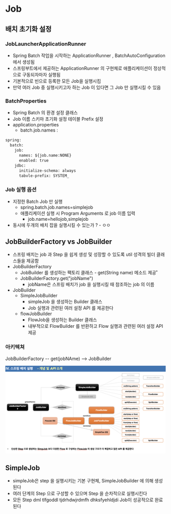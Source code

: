 # Job
## 배치 초기화 설정
### JobLauncherApplicationRunner
- Spring Batch 작업을 시작하는 ApplicationRunner , BatchAutoConfiguration 에서 생성됨
- 스프링부트에서 제공하는 ApplicationRunner 의 구현체로 애플리케이션이 정상적으로 구동되자마자 실행됨
- 기본적으로 빈으로 등록한 모든 Job을 실행시킴
- 만약 여러 Job 중 실행시키고자 하는 Job 이 있다면 그 Job 만 실행시킬 수 있음
### BatchProperties
- Spring Batch 의 환경 설정 클래스
- Job 이름 스키마 초기화 설정 테이블 Prefix 설정
- application.properties 
  - batch.job.names : 

```
spring:
  batch:
    job: 
      names: ${job.name:NONE}
      enabled: true   
    jdbc:
      initialize-schema: always
      tabvle-prefix: SYSTEM_
```
### Job 실행 옵션
- 지정한 Batch Job 만 실행
  - spring.batch.job.names=simplejob
  - 애플리케이션 실행 시 Program Arguments 로 job 이름 입력
    - job.name=hellojob,simplejob
- 동시에 두개의 배치 잡을 실행시킬 수 있는가 ? - ㅇㅇ

## JobBuilderFactory vs JobBuilder
- 스프링 배치는 job 과 Step 을 쉽게 생성 및 성장할 수 있도록 util 성격의 빌더 클래스들을 제공함
- JobBuilderFactory
  - JobBuilder 를 생성하는 팩토리 클래스 - get(String name) 메소드 제공˚
  - JobBuilderFactory.get("jobName")
    - jobName은 스프링 배치가 job 을 실행시킬 때 참조하는 job 의 이름
- JobBuilder
  - SimpleJobBuilder 
    - simpleJob 을 생성하는 Builder 클래스
    - Job 실행과 관련된 여러 설정 API 를 제공한다
  - flowJobBuilder
    - FlowJob을 생성하는 Builder 클래스
    - 내부적으로 FlowBuilder 를 반환하고 Flow 실행과 관련된 여러 설정 API 제공
### 아키텍쳐
JobBuilderFactory -- get(jobNAme) --> JobBuilder 

![img.png](img.png)

## SimpleJob
- simpleJob은 step 을 실행시키는 기본 구현체, SimpleJobBuilder 에 의해 생성된다
- 여러 단계의 Step 으로 구성할 수 있으며 Step 을 순차적으로 실행시킨다
- 모든 Step dml tlfgoddl tjdrhdwjrdmfh dhksfyehldjdi Job이 성공적으로 완료된다